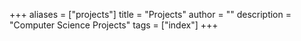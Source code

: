 +++
aliases = ["projects"]
title = "Projects"
author = ""
description = "Computer Science Projects"
tags = ["index"]
+++
